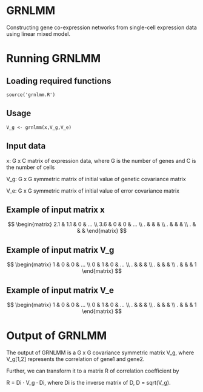 # GRNLMM
Constructing gene co-expression networks from single-cell expression data using linear mixed model.
# Running GRNLMM
## Loading required functions
`source('grnlmm.R')`

## Usage
`V_g <- grnlmm(x,V_g,V_e)`

## Input data
x: G x C matrix of expression data, where G is the number of genes and C is the number of cells

V_g: G x G symmetric matrix of initial value of genetic covariance matrix

V_e: G x G symmetric matrix of initial value of error covariance matrix

## Example of input matrix x
$$
  \begin{matrix}
   2.1 & 1.1 & 0 & ... \\
   3.6 & 0 & 0 & ... \\
   . &  &  & \\
   . &  &  & \\
   . &  &  & 
  \end{matrix}
$$

## Example of input matrix V_g
$$
  \begin{matrix}
   1 & 0 & 0 & ... \\
   0 & 1 & 0 & ... \\
   . &  &  & \\
   . &  &  & \\
   . &  &  & 1
  \end{matrix}
$$

## Example of input matrix V_e
$$
  \begin{matrix}
   1 & 0 & 0 & ... \\
   0 & 1 & 0 & ... \\
   . &  &  & \\
   . &  &  & \\
   . &  &  & 1
  \end{matrix}
$$

# Output of GRNLMM
The output of GRNLMM is a G x G covariance symmetric matrix V_g, where V_g[1,2] represents the correlation of gene1 and gene2.

Further, we can transform it to a matrix R of correlation coefficient by

R = Di · V_g · Di, where Di is the inverse matrix of D, D = sqrt(V_g).
